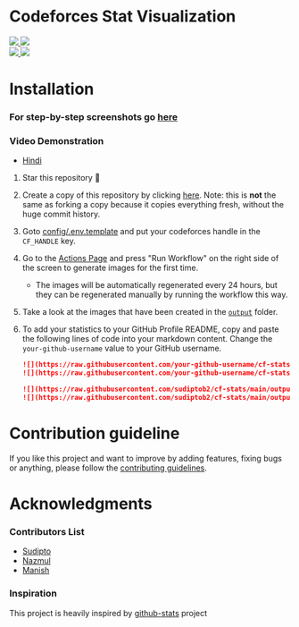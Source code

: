 # Codeforces Stat Visualization

<a href="https://github.com/ramim141/cf-stats">
<img src="https://raw.githubusercontent.com/ramim-ahmed/cf-stats/main/output/light_card.svg#gh-dark-mode-only" />
<img src="https://raw.githubusercontent.com/ramim-ahmed/cf-stats/main/output/light_card.svg" />
</a>
<br/>
<a href="https://github.com/ramim141/cf-stats">
<img src="https://raw.githubusercontent.com/ramim-ahmed/cf-stats/main/output/max_rating.svg" />
<img src="https://raw.githubusercontent.com/ramim-ahmed/cf-stats/main/output/rating.svg" />
</a>

# Installation

### For step-by-step screenshots go [here](docs/INSTALLATIONSTEPS.md) 
### Video Demonstration
  - [Hindi](https://www.youtube.com/watch?v=lPASqH0ZoIc)

1. Star this repository :pray:
2. Create a copy of this repository by clicking
   [here](https://github.com/sudiptob2/cf-stats/generate). Note: this is
   **not** the same as forking a copy because it copies everything fresh,
   without the huge commit history.
3. Goto [config/.env.template](config/.env.template) and put your codeforces handle in the `CF_HANDLE` key.
4. Go to the [Actions Page](../../actions?query=workflow%3A"Generate+Stats+Images") and press "Run Workflow" on the
   right side of the screen to generate images for the first time.
    - The images will be automatically regenerated every 24 hours, but they can
      be regenerated manually by running the workflow this way.
5. Take a look at the images that have been created in the
   [`output`](output) folder.
6. To add your statistics to your GitHub Profile README, copy and paste the
   following lines of code into your markdown content. Change the `your-github-username`
   value to your GitHub username.

   ```md
   ![](https://raw.githubusercontent.com/your-github-username/cf-stats/main/output/light_card.svg#gh-dark-mode-only)
   ![](https://raw.githubusercontent.com/your-github-username/cf-stats/main/output/light_card.svg)
   ```
   ```md
   ![](https://raw.githubusercontent.com/sudiptob2/cf-stats/main/output/max_rating.svg)
   ![](https://raw.githubusercontent.com/sudiptob2/cf-stats/main/output/rating.svg)
   ```

# Contribution guideline

If you like this project and want to improve by adding features, fixing bugs or anything, please follow
the [contributing guidelines](docs/CONTRIBUTING.md).

# Acknowledgments

### Contributors List

- [Sudipto](https://github.com/sudiptob2)
- [Nazmul](https://github.com/nazmulweb)
- [Manish](https://github.com/csemanish12)

### Inspiration
This project is heavily inspired by [github-stats](https://github.com/jstrieb/github-stats) project
